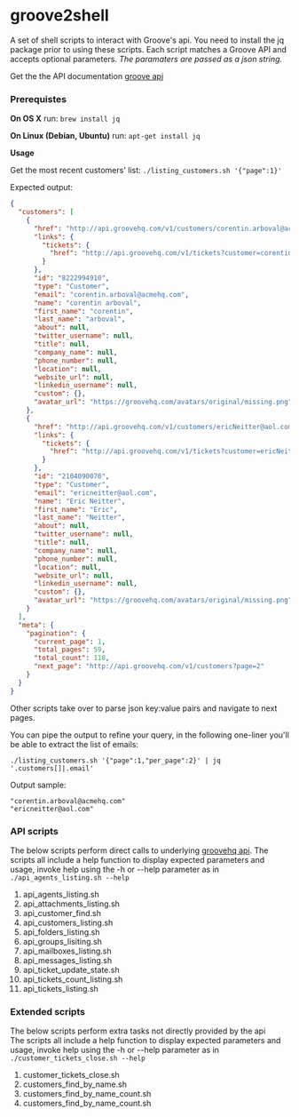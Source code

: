 # groove2shell
A set of shell scripts to interact with Groove's api.
You need to install the jq package prior to using these scripts.
Each script matches a Groove API and accepts optional parameters.
*The paramaters are passed as a json string.*

Get the the API documentation [groove api](https://www.groovehq.com/docs/)

### Prerequistes

__On OS X__ run: `brew install jq`

__On Linux (Debian, Ubuntu)__ run: `apt-get install jq`

__Usage__

Get the most recent customers' list: `./listing_customers.sh '{"page":1}'`

Expected output:
```json
{
  "customers": [
    {
      "href": "http://api.groovehq.com/v1/customers/corentin.arboval@acmehq.com",
      "links": {
        "tickets": {
          "href": "http://api.groovehq.com/v1/tickets?customer=corentin.arboval%40acmehq.com"
        }
      },
      "id": "8222994910",
      "type": "Customer",
      "email": "corentin.arboval@acmehq.com",
      "name": "corentin arboval",
      "first_name": "corentin",
      "last_name": "arboval",
      "about": null,
      "twitter_username": null,
      "title": null,
      "company_name": null,
      "phone_number": null,
      "location": null,
      "website_url": null,
      "linkedin_username": null,
      "custom": {},
      "avatar_url": "https://groovehq.com/avatars/original/missing.png"
    },
    {
      "href": "http://api.groovehq.com/v1/customers/ericNeitter@aol.com",
      "links": {
        "tickets": {
          "href": "http://api.groovehq.com/v1/tickets?customer=ericNeitter%40aol.com"
        }
      },
      "id": "2104090070",
      "type": "Customer",
      "email": "ericneitter@aol.com",
      "name": "Eric Neitter",
      "first_name": "Eric",
      "last_name": "Neitter",
      "about": null,
      "twitter_username": null,
      "title": null,
      "company_name": null,
      "phone_number": null,
      "location": null,
      "website_url": null,
      "linkedin_username": null,
      "custom": {},
      "avatar_url": "https://groovehq.com/avatars/original/missing.png"
    }
  ],
  "meta": {
    "pagination": {
      "current_page": 1,
      "total_pages": 59,
      "total_count": 118,
      "next_page": "http://api.groovehq.com/v1/customers?page=2"
    }
  }
}
```

Other scripts take over to parse json key:value pairs and navigate to next pages.

You can pipe the output to refine your query, in the following one-liner you'll be able to extract the list of emails:

```./listing_customers.sh '{"page":1,"per_page":2}' | jq '.customers[]|.email'```

Output sample:
```
"corentin.arboval@acmehq.com"
"ericneitter@aol.com"
```

### API scripts
The below scripts perform direct calls to underlying [groovehq api](https://www.groovehq.com/docs).
The scripts all include a help function to display expected parameters and usage, invoke help using the -h or --help
parameter as in `./api_agents_listing.sh --help`


1. api\_agents\_listing.sh
2. api\_attachments\_listing.sh
3. api\_customer\_find.sh
4. api\_customers\_listing.sh
5. api\_folders\_listing.sh
6. api\_groups\_lisiting.sh
7. api\_mailboxes\_listing.sh
8. api\_messages\_listing.sh
9. api\_ticket\_update\_state.sh
10. api\_tickets\_count\_listing.sh
11. api\_tickets\_listing.sh

### Extended scripts
The below scripts perform extra tasks not directly provided by the api<br>
The scripts all include a help function to display expected parameters and usage, invoke help using the -h or --help
parameter as in `./customer_tickets_close.sh --help`
1. customer\_tickets\_close.sh
2. customers\_find\_by\_name.sh
3. customers\_find\_by\_name\_count.sh
4. customers\_find\_by\_name\_count.sh




